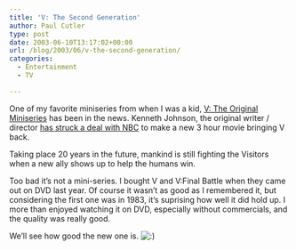```yaml
---
title: 'V: The Second Generation'
author: Paul Cutler
type: post
date: 2003-06-10T13:17:02+00:00
url: /blog/2003/06/v-the-second-generation/
categories:
  - Entertainment
  - TV

---
```

One of my favorite miniseries from when I was a kid, [V: The Original Miniseries][1] has been in the news. Kenneth Johnson, the original writer / director [has struck a deal with NBC][2] to make a new 3 hour movie bringing V back.

Taking place 20 years in the future, mankind is still fighting the Visitors when a new ally shows up to help the humans win.

Too bad it&#8217;s not a mini-series. I bought V and V:Final Battle when they came out on DVD last year. Of course it wasn&#8217;t as good as I remembered it, but considering the first one was in 1983, it&#8217;s suprising how well it did hold up. I more than enjoyed watching it on DVD, especially without commercials, and the quality was really good.

We&#8217;ll see how good the new one is. <img src='https://i2.wp.com/www.silwenae.net/blogs/img/smilies/icon_smile.gif?w=700' alt='&#58;&#41;' class='middle' data-recalc-dims="1" />

 [1]: http://us.imdb.com/Title?0085106
 [2]: http://www.msnbc.com/news/924277.asp?0dm=C15PL